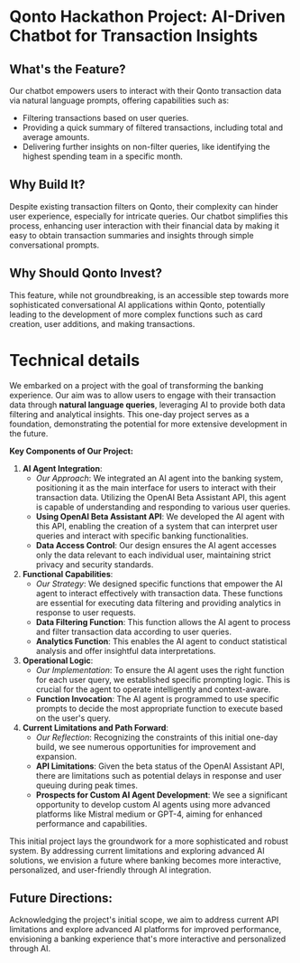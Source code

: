 # Qonto Hackathon Project: AI-Driven Chatbot for Transaction Insights
## What's the Feature?
Our chatbot empowers users to interact with their Qonto transaction data via natural language prompts, offering capabilities such as:
- Filtering transactions based on user queries.
- Providing a quick summary of filtered transactions, including total and average amounts.
- Delivering further insights on non-filter queries, like identifying the highest spending team in a specific month.

## Why Build It?
Despite existing transaction filters on Qonto, their complexity can hinder user experience, especially for intricate queries. Our chatbot simplifies this process, enhancing user interaction with their financial data by making it easy to obtain transaction summaries and insights through simple conversational prompts.

## Why Should Qonto Invest?
This feature, while not groundbreaking, is an accessible step towards more sophisticated conversational AI applications within Qonto, potentially leading to the development of more complex functions such as card creation, user additions, and making transactions.

# Technical details

We embarked on a project with the goal of transforming the banking experience. Our aim was to allow users to engage with their transaction data through **natural language queries**, leveraging AI to provide both data filtering and analytical insights. This one-day project serves as a foundation, demonstrating the potential for more extensive development in the future.

**Key Components of Our Project:**

1. **AI Agent Integration**:
    - *Our Approach*: We integrated an AI agent into the banking system, positioning it as the main interface for users to interact with their transaction data. Utilizing the OpenAI Beta Assistant API, this agent is capable of understanding and responding to various user queries.
    - **Using OpenAI Beta Assistant API**: We developed the AI agent with this API, enabling the creation of a system that can interpret user queries and interact with specific banking functionalities.
    - **Data Access Control**: Our design ensures the AI agent accesses only the data relevant to each individual user, maintaining strict privacy and security standards.
2. **Functional Capabilities**:
    - *Our Strategy*: We designed specific functions that empower the AI agent to interact effectively with transaction data. These functions are essential for executing data filtering and providing analytics in response to user requests.
    - **Data Filtering Function**: This function allows the AI agent to process and filter transaction data according to user queries.
    - **Analytics Function**: This enables the AI agent to conduct statistical analysis and offer insightful data interpretations.
3. **Operational Logic**:
    - *Our Implementation*: To ensure the AI agent uses the right function for each user query, we established specific prompting logic. This is crucial for the agent to operate intelligently and context-aware.
    - **Function Invocation**: The AI agent is programmed to use specific prompts to decide the most appropriate function to execute based on the user's query.
4. **Current Limitations and Path Forward**:
    - *Our Reflection*: Recognizing the constraints of this initial one-day build, we see numerous opportunities for improvement and expansion.
    - **API Limitations**: Given the beta status of the OpenAI Assistant API, there are limitations such as potential delays in response and user queuing during peak times.
    - **Prospects for Custom AI Agent Development**: We see a significant opportunity to develop custom AI agents using more advanced platforms like Mistral medium or GPT-4, aiming for enhanced performance and capabilities.

This initial project lays the groundwork for a more sophisticated and robust system. By addressing current limitations and exploring advanced AI solutions, we envision a future where banking becomes more interactive, personalized, and user-friendly through AI integration.


## Future Directions:
Acknowledging the project's initial scope, we aim to address current API limitations and explore advanced AI platforms for improved performance, envisioning a banking experience that's more interactive and personalized through AI.
